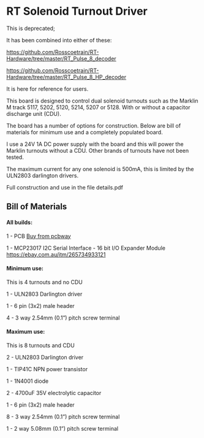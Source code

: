 # RT Solenoid Turnout Driver

This is deprecated;

It has been combined into either of these:

https://github.com/Rosscoetrain/RT-Hardware/tree/master/RT_Pulse_8_decoder

https://github.com/Rosscoetrain/RT-Hardware/tree/master/RT_Pulse_8_HP_decoder


It is here for reference for users.




This board is designed to control dual solenoid turnouts such as the Marklin M track 5117, 5202, 5120, 5214,
5207 or 5128. With or without a capacitor discharge unit (CDU).

The board has a number of options for construction. Below are bill of materials for minimum use and a
completely populated board.

I use a 24V 1A DC power supply with the board and this will power the Marklin turnouts without a CDU.
Other brands of turnouts have not been tested.

The maximum current for any one solenoid is 500mA, this is limited by the ULN2803 darlington drivers.

Full construction and use in the file details.pdf



## Bill of Materials

#### All builds:

1 - PCB
[Buy from pcbway](https://pcbway.com/project/shareproject/DCC_EX_Solenoid_Turnout_Driver_with_Capacitor_Discharge_Unit_8274534c.html)

1 - MCP23017 I2C Serial Interface - 16 bit I/O Expander Module
https://ebay.com.au/itm/265734933121

#### Minimum use:

This is 4 turnouts and no CDU

1 - ULN2803 Darlington driver

1 - 6 pin (3x2) male header

4 - 3 way 2.54mm (0.1”) pitch screw terminal



#### Maximum use:

This is 8 turnouts and CDU

2 - ULN2803 Darlington driver

1 - TIP41C NPN power transistor

1 - 1N4001 diode

2 - 4700uF 35V electrolytic capacitor

1 - 6 pin (3x2) male header

8 - 3 way 2.54mm (0.1”) pitch screw terminal

1 - 2 way 5.08mm (0.1”) pitch screw terminal


